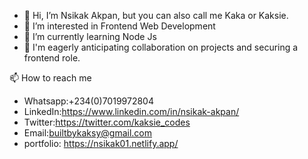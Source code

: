 - 👋 Hi, I’m Nsikak Akpan, but you can also call me Kaka or Kaksie.
- 👀 I’m interested in Frontend Web Development
- 🌱 I’m currently learning Node Js
- 💞️ I'm eagerly anticipating collaboration on projects and securing a frontend role.


📫 How to reach me
- Whatsapp:+234(0)7019972804
- LinkedIn:https://www.linkedin.com/in/nsikak-akpan/
- Twitter:https://twitter.com/kaksie_codes
- Email:builtbykaksy@gmail.com
- portfolio: https://nsikak01.netlify.app/

<!---
Kaksie-codes/Kaksie-codes is a ✨ special ✨ repository because its `README.md` (this file) appears on your GitHub profile.
You can click the Preview link to take a look at your changes.
--->
